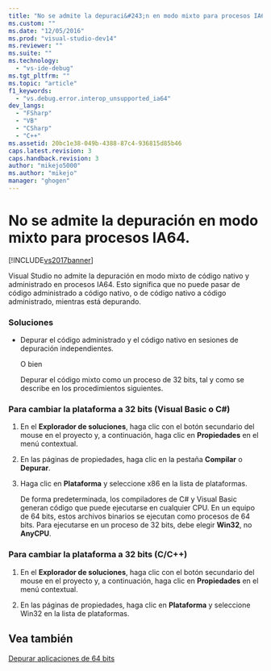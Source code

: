 ```yaml
---
title: "No se admite la depuraci&#243;n en modo mixto para procesos IA64. | Microsoft Docs"
ms.custom: ""
ms.date: "12/05/2016"
ms.prod: "visual-studio-dev14"
ms.reviewer: ""
ms.suite: ""
ms.technology: 
  - "vs-ide-debug"
ms.tgt_pltfrm: ""
ms.topic: "article"
f1_keywords: 
  - "vs.debug.error.interop_unsupported_ia64"
dev_langs: 
  - "FSharp"
  - "VB"
  - "CSharp"
  - "C++"
ms.assetid: 20bc1e38-049b-4388-87c4-936815d85b46
caps.latest.revision: 3
caps.handback.revision: 3
author: "mikejo5000"
ms.author: "mikejo"
manager: "ghogen"
---
```

# No se admite la depuraci&#243;n en modo mixto para procesos IA64.
[!INCLUDE[vs2017banner](../code-quality/includes/vs2017banner.md)]

Visual Studio no admite la depuración en modo mixto de código nativo y administrado en procesos IA64.  Esto significa que no puede pasar de código administrado a código nativo, o de código nativo a código administrado, mientras está depurando.  
  
### Soluciones  
  
-   Depurar el código administrado y el código nativo en sesiones de depuración independientes.  
  
     O bien  
  
     Depurar el código mixto como un proceso de 32 bits, tal y como se describe en los procedimientos siguientes.  
  
### Para cambiar la plataforma a 32 bits \(Visual Basic o C\#\)  
  
1.  En el **Explorador de soluciones**, haga clic con el botón secundario del mouse en el proyecto y, a continuación, haga clic en **Propiedades** en el menú contextual.  
  
2.  En las páginas de propiedades, haga clic en la pestaña **Compilar** o **Depurar**.  
  
3.  Haga clic en **Plataforma** y seleccione x86 en la lista de plataformas.  
  
     De forma predeterminada, los compiladores de C\# y Visual Basic generan código que puede ejecutarse en cualquier CPU.  En un equipo de 64 bits, estos archivos binarios se ejecutan como procesos de 64 bits.  Para ejecutarse en un proceso de 32 bits, debe elegir **Win32**, no **AnyCPU**.  
  
### Para cambiar la plataforma a 32 bits \(C\/C\+\+\)  
  
1.  En el **Explorador de soluciones**, haga clic con el botón secundario del mouse en el proyecto y, a continuación, haga clic en **Propiedades** en el menú contextual.  
  
2.  En las páginas de propiedades, haga clic en **Plataforma** y seleccione Win32 en la lista de plataformas.  
  
## Vea también  
 [Depurar aplicaciones de 64 bits](../debugger/debug-64-bit-applications.md)